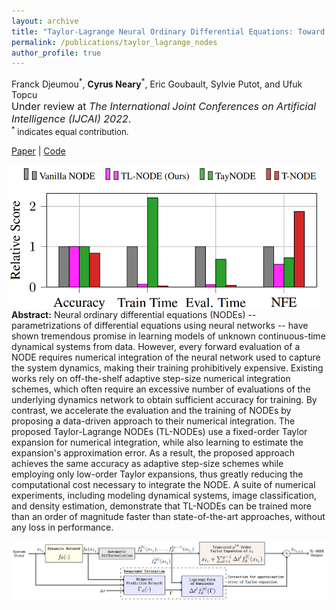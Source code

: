 ```yaml
---
layout: archive
title: "Taylor-Lagrange Neural Ordinary Differential Equations: Toward Fast Training and Evaluation of Neural ODEs"
permalink: /publications/taylor_lagrange_nodes
author_profile: true
---
```


Franck Djeumou<sup>\*</sup>, **Cyrus Neary**<sup>\*</sup>, Eric Goubault, Sylvie Putot, and Ufuk Topcu<br><span style="font-size:12pt">Under review at *The International Joint Conferences on Artificial Intelligence (IJCAI) 2022*.</span><br><span style="font-size:10pt;"> <sup>*</sup> indicates equal contribution. </span>

[Paper](https://arxiv.org/abs/2201.05715) \| [Code](https://github.com/wuwushrek/TayLaNets)

<img 
src="/images/tl_node_bar_charts.png" 
width=500 
style="float: right; margin-left: 10px; margin-right: 10px;">

**Abstract:** Neural ordinary differential equations (NODEs) -- parametrizations of differential equations using neural networks -- have shown tremendous promise in learning models of unknown continuous-time dynamical systems from data. However, every forward evaluation of a NODE requires numerical integration of the neural network used to capture the system dynamics, making their training prohibitively expensive. Existing works rely on off-the-shelf adaptive step-size numerical integration schemes, which often require an excessive number of evaluations of the underlying dynamics network to obtain sufficient accuracy for training. By contrast, we accelerate the evaluation and the training of NODEs by proposing a data-driven approach to their numerical integration. The proposed Taylor-Lagrange NODEs (TL-NODEs) use a fixed-order Taylor expansion for numerical integration, while also learning to estimate the expansion's approximation error. As a result, the proposed approach achieves the same accuracy as adaptive step-size schemes while employing only low-order Taylor expansions, thus greatly reducing the computational cost necessary to integrate the NODE. A suite of numerical experiments, including modeling dynamical systems, image classification, and density estimation, demonstrate that TL-NODEs can be trained more than an order of magnitude faster than state-of-the-art approaches, without any loss in performance.


<img 
src="/images/tl_node_flowchart.png" 
width=1000 >
<!-- style="float: right; margin-left: 10px; margin-right: 10px;"> -->